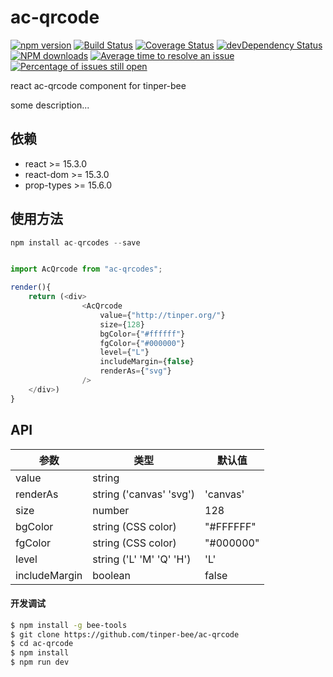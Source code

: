 # ac-qrcode

[![npm version](https://img.shields.io/npm/v/ac-qrcode.svg)](https://www.npmjs.com/package/ac-qrcode)
[![Build Status](https://img.shields.io/travis/tinper-bee/ac-qrcode/master.svg)](https://travis-ci.org/tinper-bee/ac-qrcode)
[![Coverage Status](https://coveralls.io/repos/github/tinper-bee/ac-qrcode/badge.svg?branch=master)](https://coveralls.io/github/tinper-bee/ac-qrcode?branch=master)
[![devDependency Status](https://img.shields.io/david/dev/tinper-bee/ac-qrcode.svg)](https://david-dm.org/tinper-bee/ac-qrcode#info=devDependencies)
[![NPM downloads](http://img.shields.io/npm/dm/ac-qrcode.svg?style=flat)](https://npmjs.org/package/ac-qrcode)
[![Average time to resolve an issue](http://isitmaintained.com/badge/resolution/tinper-bee/ac-qrcode.svg)](http://isitmaintained.com/project/tinper-bee/ac-qrcode "Average time to resolve an issue")
[![Percentage of issues still open](http://isitmaintained.com/badge/open/tinper-bee/ac-qrcode.svg)](http://isitmaintained.com/project/tinper-bee/ac-qrcode "Percentage of issues still open")


react ac-qrcode component for tinper-bee

some description...

## 依赖

- react >= 15.3.0
- react-dom >= 15.3.0
- prop-types >= 15.6.0

## 使用方法

```js
npm install ac-qrcodes --save


import AcQrcode from "ac-qrcodes";

render(){
    return (<div>
                <AcQrcode
                    value={"http://tinper.org/"}
                    size={128}
                    bgColor={"#ffffff"}
                    fgColor={"#000000"}
                    level={"L"}
                    includeMargin={false}
                    renderAs={"svg"}
                />
    </div>)
}

```



## API

 参数      | 类型                 | 默认值
----------|----------------------|--------------
value   | string             |
renderAs| string ('canvas' 'svg') | 'canvas'
size    | number             | 128
bgColor | string (CSS color) | "#FFFFFF"
fgColor | string (CSS color) | "#000000"
level   | string ('L' 'M' 'Q' 'H')  | 'L'
includeMargin | boolean      | false

#### 开发调试

```sh
$ npm install -g bee-tools
$ git clone https://github.com/tinper-bee/ac-qrcode
$ cd ac-qrcode
$ npm install
$ npm run dev
```
